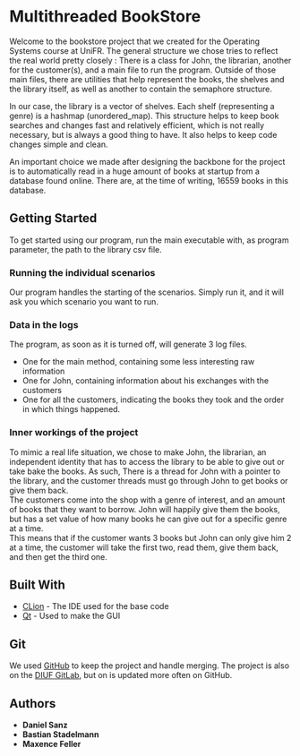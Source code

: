 # Multithreaded BookStore

Welcome to the bookstore project that we created for the Operating Systems course at UniFR.
The general structure we chose tries to reflect the real world pretty closely :
There is a class for John, the librarian, another for the customer(s), and a main file to run
the program. Outside of those main files, there are utilities that help represent the books,
the shelves and the library itself, as well as another to contain the semaphore structure.

In our case, the library is a vector of shelves. Each shelf (representing a genre) is a 
hashmap (unordered_map). This structure helps to keep book searches and changes fast and
relatively efficient, which is not really necessary, but is always a good thing to have. 
It also helps to keep code changes simple and clean.

An important choice we made after designing the backbone for the project is to automatically
read in a huge amount of books at startup from a database found online. There are, at the 
time of writing, 16559 books in this database.

## Getting Started

To get started using our program, run the main executable with, as program parameter,
the path to the library csv file.

### Running the individual scenarios

Our program handles the starting of the scenarios. Simply run it, and it will ask you
which scenario you want to run.

### Data in the logs

The program, as soon as it is turned off, will generate 3 log files.
* One for the main method, containing some less interesting raw information
* One for John, containing information about his exchanges with the customers
* One for all the customers, indicating the books they took and the order in which things happened.

### Inner workings of the project

To mimic a real life situation, we chose to make John, the librarian, an independent
identity that has to access the library to be able to give out or take bake the books.
As such, There is a thread for John with a pointer to the library, and the customer
threads must go through John to get books or give them back. <br>The customers come into
the shop with a genre of interest, and an amount of books that they want to borrow.
John will happily give them the books, but has a set value of how many books he can give
out for a specific genre at a time. <br>This means that if the customer wants 3 books but 
John can only give him 2 at a time, the customer will take the first two, read them, give
them back, and then get the third one.

## Built With

* [CLion](https://www.jetbrains.com/clion/) - The IDE used for the base code
* [Qt](https://www.qt.io/download) - Used to make the GUI

## Git

We used [GitHub](https://github.com/Molesox/BookStore) to keep the project and handle 
merging. The project is also on the [DIUF GitLab](https://diuf-gitlab.unifr.ch/), 
but on is updated more often on GitHub.

## Authors

* **Daniel Sanz**
* **Bastian Stadelmann**
* **Maxence Feller**


